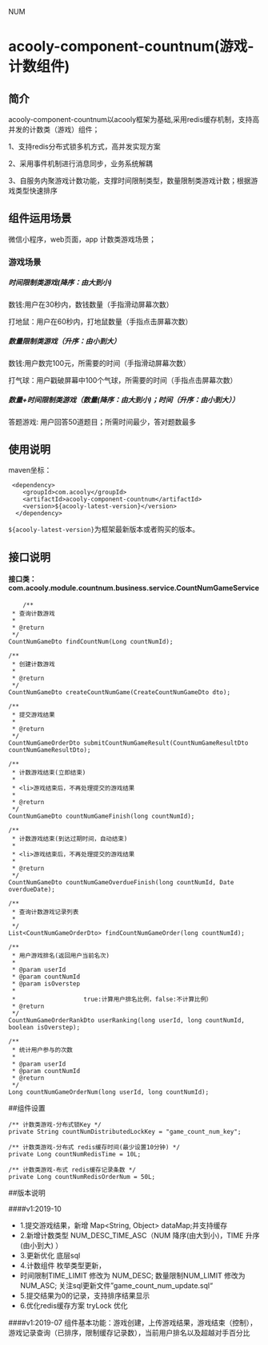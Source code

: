 NUM<!-- title: 游戏-计数组件 -->
<!-- type: business -->
<!-- author: cuifuqiang -->
acooly-component-countnum(游戏-计数组件)
====

## 简介

acooly-component-countnum以acooly框架为基础,采用redis缓存机制，支持高并发的计数类（游戏）组件；

1、支持redis分布式锁多机方式，高并发实现方案

2、采用事件机制进行消息同步，业务系统解耦

3、自服务内聚游戏计数功能，支撑时间限制类型，数量限制类游戏计数；根据游戏类型快速排序



## 组件运用场景

微信小程序，web页面，app 计数类游戏场景；

### 游戏场景

##### 时间限制类游戏(降序：由大到小)

数钱:用户在30秒内，数钱数量（手指滑动屏幕次数）

打地鼠：用户在60秒内，打地鼠数量（手指点击屏幕次数）

##### 数量限制类游戏（升序：由小到大）

数钱:用户数完100元，所需要的时间（手指滑动屏幕次数）

打气球：用户戳破屏幕中100个气球，所需要的时间（手指点击屏幕次数）

##### 数量+时间限制类游戏（数量(降序：由大到小)；时间（升序：由小到大））

答题游戏: 用户回答50道题目；所需时间最少，答对题数最多




## 使用说明

maven坐标：

     <dependency>
        <groupId>com.acooly</groupId>
        <artifactId>acooly-component-countnum</artifactId>
        <version>${acooly-latest-version}</version>
      </dependency>

`${acooly-latest-version}`为框架最新版本或者购买的版本。

	
	

## 接口说明

####	接口类：com.acooly.module.countnum.business.service.CountNumGameService
	
		/**
	 * 查询计数游戏
	 * 
	 * @return
	 */
	CountNumGameDto findCountNum(Long countNumId);

	/**
	 * 创建计数游戏
	 * 
	 * @return
	 */
	CountNumGameDto createCountNumGame(CreateCountNumGameDto dto);

	/**
	 * 提交游戏结果
	 * 
	 * @return
	 */
	CountNumGameOrderDto submitCountNumGameResult(CountNumGameResultDto countNumGameResultDto);

	/**
	 * 计数游戏结束(立即结束)
	 * 
	 * <li>游戏结束后，不再处理提交的游戏结果
	 * 
	 * @return
	 */
	CountNumGameDto countNumGameFinish(long countNumId);

	/**
	 * 计数游戏结束(到达过期时间，自动结束)
	 * 
	 * <li>游戏结束后，不再处理提交的游戏结果
	 * 
	 * @return
	 */
	CountNumGameDto countNumGameOverdueFinish(long countNumId, Date overdueDate);

	/**
	 * 查询计数游戏记录列表
	 * 
	 */
	List<CountNumGameOrderDto> findCountNumGameOrder(long countNumId);

	/**
	 * 用户游戏排名(返回用户当前名次)
	 * 
	 * @param userId
	 * @param countNumId
	 * @param isOverstep
	 * 
	 *                   true:计算用户排名比例，false:不计算比例）
	 * @return
	 */
	CountNumGameOrderRankDto userRanking(long userId, long countNumId, boolean isOverstep);

	/**
	 * 统计用户参与的次数
	 * 
	 * @param userId
	 * @param countNumId
	 * @return
	 */
	Long countNumGameOrderNum(long userId, long countNumId);

	


##组件设置

	/** 计数类游戏-分布式锁Key */
	private String countNumDistributedLockKey = "game_count_num_key";

	/** 计数类游戏-分布式 redis缓存时间(最少设置10分钟) */
	private Long countNumRedisTime = 10L;

	/** 计数类游戏-布式 redis缓存记录条数 */
	private Long countNumRedisOrderNum = 50L;


##版本说明


####v1:2019-10

- 1.提交游戏结果，新增 Map<String, Object> dataMap;并支持缓存
- 2.新增计数类型 NUM_DESC_TIME_ASC（NUM 降序(由大到小)，TIME 升序(由小到大) ）
- 3.更新优化 底层sql
- 4.计数组件 枚举类型更新， 
-   时间限制TIME_LIMIT 修改为 NUM_DESC; 数量限制NUM_LIMIT 修改为 NUM_ASC; 关注sql更新文件”game_count_num_update.sql“
- 5.提交结果为0的记录，支持排序结果显示
- 6.优化redis缓存方案 tryLock 优化


####v1:2019-07
组件基本功能：游戏创建，上传游戏结果，游戏结束（控制），游戏记录查询（已排序，限制缓存记录数），当前用户排名以及超越对手百分比



